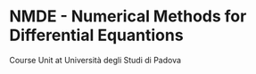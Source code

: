 # NMDE - Numerical Methods for Differential Equantions
Course Unit at Università degli Studi di Padova
